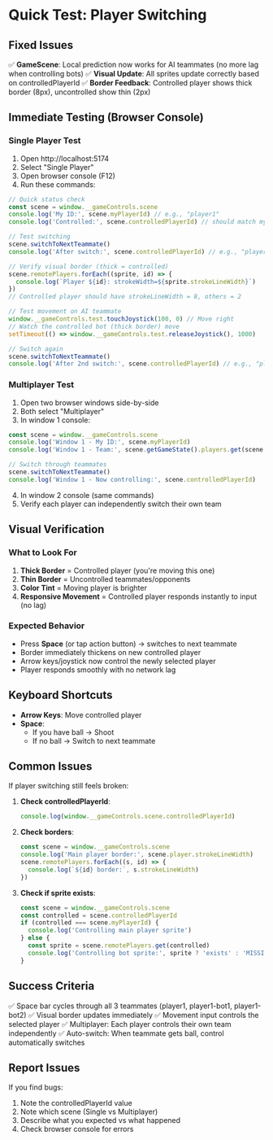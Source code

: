 # Quick Test: Player Switching

## Fixed Issues

✅ **GameScene**: Local prediction now works for AI teammates (no more lag when controlling bots)
✅ **Visual Update**: All sprites update correctly based on controlledPlayerId
✅ **Border Feedback**: Controlled player shows thick border (8px), uncontrolled show thin (2px)

## Immediate Testing (Browser Console)

### Single Player Test
1. Open http://localhost:5174
2. Select "Single Player"
3. Open browser console (F12)
4. Run these commands:

```javascript
// Quick status check
const scene = window.__gameControls.scene
console.log('My ID:', scene.myPlayerId) // e.g., "player1"
console.log('Controlled:', scene.controlledPlayerId) // should match myPlayerId initially

// Test switching
scene.switchToNextTeammate()
console.log('After switch:', scene.controlledPlayerId) // e.g., "player1-bot1"

// Verify visual border (thick = controlled)
scene.remotePlayers.forEach((sprite, id) => {
  console.log(`Player ${id}: strokeWidth=${sprite.strokeLineWidth}`)
})
// Controlled player should have strokeLineWidth = 8, others = 2

// Test movement on AI teammate
window.__gameControls.test.touchJoystick(100, 0) // Move right
// Watch the controlled bot (thick border) move
setTimeout(() => window.__gameControls.test.releaseJoystick(), 1000)

// Switch again
scene.switchToNextTeammate()
console.log('After 2nd switch:', scene.controlledPlayerId) // e.g., "player1-bot2"
```

### Multiplayer Test
1. Open two browser windows side-by-side
2. Both select "Multiplayer"
3. In window 1 console:

```javascript
const scene = window.__gameControls.scene
console.log('Window 1 - My ID:', scene.myPlayerId)
console.log('Window 1 - Team:', scene.getGameState().players.get(scene.myPlayerId).team)

// Switch through teammates
scene.switchToNextTeammate()
console.log('Window 1 - Now controlling:', scene.controlledPlayerId)
```

4. In window 2 console (same commands)
5. Verify each player can independently switch their own team

## Visual Verification

### What to Look For

1. **Thick Border** = Controlled player (you're moving this one)
2. **Thin Border** = Uncontrolled teammates/opponents
3. **Color Tint** = Moving player is brighter
4. **Responsive Movement** = Controlled player responds instantly to input (no lag)

### Expected Behavior

- Press **Space** (or tap action button) → switches to next teammate
- Border immediately thickens on new controlled player
- Arrow keys/joystick now control the newly selected player
- Player responds smoothly with no network lag

## Keyboard Shortcuts

- **Arrow Keys**: Move controlled player
- **Space**:
  - If you have ball → Shoot
  - If no ball → Switch to next teammate

## Common Issues

If player switching still feels broken:

1. **Check controlledPlayerId**:
   ```javascript
   console.log(window.__gameControls.scene.controlledPlayerId)
   ```

2. **Check borders**:
   ```javascript
   const scene = window.__gameControls.scene
   console.log('Main player border:', scene.player.strokeLineWidth)
   scene.remotePlayers.forEach((s, id) => {
     console.log(`${id} border:`, s.strokeLineWidth)
   })
   ```

3. **Check if sprite exists**:
   ```javascript
   const scene = window.__gameControls.scene
   const controlled = scene.controlledPlayerId
   if (controlled === scene.myPlayerId) {
     console.log('Controlling main player sprite')
   } else {
     const sprite = scene.remotePlayers.get(controlled)
     console.log('Controlling bot sprite:', sprite ? 'exists' : 'MISSING!')
   }
   ```

## Success Criteria

✅ Space bar cycles through all 3 teammates (player1, player1-bot1, player1-bot2)
✅ Visual border updates immediately
✅ Movement input controls the selected player
✅ Multiplayer: Each player controls their own team independently
✅ Auto-switch: When teammate gets ball, control automatically switches

## Report Issues

If you find bugs:
1. Note the controlledPlayerId value
2. Note which scene (Single vs Multiplayer)
3. Describe what you expected vs what happened
4. Check browser console for errors
